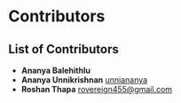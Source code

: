 # Contributors


## List of Contributors
- **Ananya Balehithlu** 
- **Ananya Unnikrishnan** [unniananya](https://github.com/unniananya)
- **Roshan Thapa** rovereign455@gmail.com
